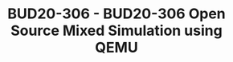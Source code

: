 ---
categories:
- bud20
image:
  featured: 'true'
  path: https://static.linaro.org/connect/bud20/images/BUD20-306.png
session_id: BUD20-306
session_speakers:
- speaker_bio: Edgar is a Principal Software Engineer at Xilinx working with Open
    Source System Software.
  speaker_company: Xilinx
  speaker_image: http://avatars.sched.co/d/8a/1982443/avatar.jpg.320x320px.jpg?6f4
  speaker_name: Edgar E. Iglesias
  speaker_position: Principal Software Engineer
  speaker_role: attendee, speaker
session_track: Tools
tag: session
tags: Tools
title: BUD20-306 - BUD20-306 Open Source Mixed Simulation using QEMU
---